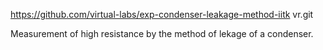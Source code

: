 https://github.com/virtual-labs/exp-condenser-leakage-method-iitk vr.git

Measurement of high resistance by the method of lekage of a condenser.
